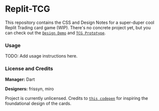 # Replit-TCG

This repository contains the CSS and Design Notes for a super-duper cool Replit Trading card game (WIP). There's no concrete project yet, but you can check out the [`Design Demo`](https://tcg.frissyn.repl.co/) and [`TCG Prototype`](https://replit-trading-cards-thing.dart.repl.co/).

### Usage

TODO: Add usage instructions here.

### License and Credits

**Manager:** Dart

**Designers:** frissyn, miro

Project is currently unlicensed. Credits to [`this codepen`](https://codepen.io/simeydotme/pen/PrQKgo) for inspiring the foundational design of the cards.
